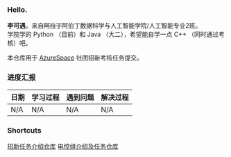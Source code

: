 ### Hello.  
**李可遇**，来自~~阿拉丁~~阿伯丁数据科学与人工智能学院/人工智能专业2班。  
学院学的 Python （目前）和 Java （大二），希望能自学一点 C++ （同时通过考核）吧。  

本仓库用于 [AzureSpace](https://github.com/AzureSpace531) 社团招新考核任务提交。  

### 进度汇报  
| 日期 | 学习过程 | 遇到问题 | 解决过程 |  
| --- | --- | --- | --- |  
| N/A | N/A | N/A | N/A |  

### Shortcuts
[招新任务介绍仓库](https://github.com/AzureSpace531/RecruitTask_22_9)
[电控组介绍及任务仓库](https://github.com/AzureSpace531/EC_Group)